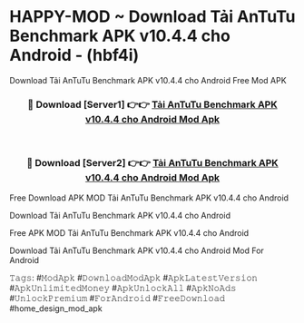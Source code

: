 # HAPPY-MOD ~ Download Tải AnTuTu Benchmark APK v10.4.4 cho Android - (hbf4i)
Download Tải AnTuTu Benchmark APK v10.4.4 cho Android Free Mod APK

<div align="center">
<h3>🔴 Download [Server1] 👉👉 <a href="https://apk-comot.site?title=Tải_AnTuTu_Benchmark_APK_v10.4.4_cho_Android">Tải AnTuTu Benchmark APK v10.4.4 cho Android Mod Apk</a></h3><br>

<h3>🔴 Download [Server2] 👉👉 <a href="https://apk-comot.site?title=Tải_AnTuTu_Benchmark_APK_v10.4.4_cho_Android">Tải AnTuTu Benchmark APK v10.4.4 cho Android Mod Apk</a></h3>
</div>


Free Download APK MOD Tải AnTuTu Benchmark APK v10.4.4 cho Android

Download Tải AnTuTu Benchmark APK v10.4.4 cho Android 

Free APK MOD Tải AnTuTu Benchmark APK v10.4.4 cho Android 

Download Tải AnTuTu Benchmark APK v10.4.4 cho Android Mod For Android

𝚃𝚊𝚐𝚜: #𝙼𝚘𝚍𝙰𝚙𝚔 #𝙳𝚘𝚠𝚗𝚕𝚘𝚊𝚍𝙼𝚘𝚍𝙰𝚙𝚔 #𝙰𝚙𝚔𝙻𝚊𝚝𝚎𝚜𝚝𝚅𝚎𝚛𝚜𝚒𝚘𝚗 #𝙰𝚙𝚔𝚄𝚗𝚕𝚒𝚖𝚒𝚝𝚎𝚍𝙼𝚘𝚗𝚎𝚢 #𝙰𝚙𝚔𝚄𝚗𝚕𝚘𝚌𝚔𝙰𝚕𝚕 #𝙰𝚙𝚔𝙽𝚘𝙰𝚍𝚜 #𝚄𝚗𝚕𝚘𝚌𝚔𝙿𝚛𝚎𝚖𝚒𝚞𝚖 #𝙵𝚘𝚛𝙰𝚗𝚍𝚛𝚘𝚒𝚍 #𝙵𝚛𝚎𝚎𝙳𝚘𝚠𝚗𝚕𝚘𝚊𝚍 #home_design_mod_apk